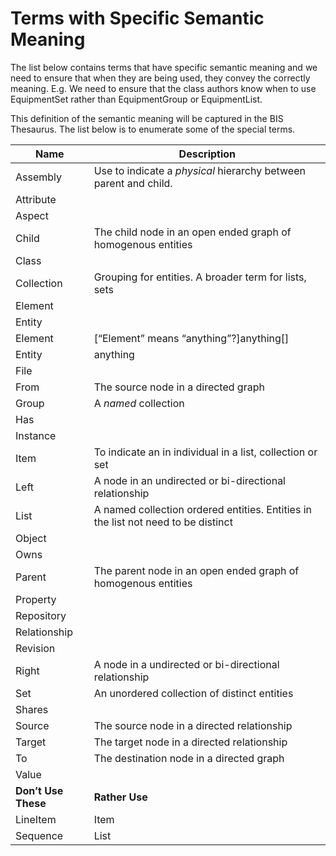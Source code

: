 # Terms with Specific Semantic Meaning

The list below contains terms that have specific semantic meaning and we need to ensure that when they are being used, they convey the correctly meaning. E.g. We need to ensure that the class authors know when to use EquipmentSet rather than EquipmentGroup or EquipmentList.

This definition of the semantic meaning will be captured in the BIS Thesaurus. The list below is to enumerate some of the special terms.

| Name            | Description                                                                                                                            |
|-----------------|----------------------------------------------------------------------------------------------------------------------------------------|
| Assembly        | Use to indicate a *physical* hierarchy between parent and child.                                                                       |
| Attribute       |                                                                                                                                        |
| Aspect          |                                                                                                                                        |
| Child           | The child node in an open ended graph of homogenous entities                                                                           |
| Class           |                                                                                                                                        |
| Collection      | Grouping for entities. A broader term for lists, sets                                                                                  |
| Element         |                                                                                                                                        |
| Entity          |                                                                                                                                        |
| Element         | [“Element” means “anything”?]anything[]                                                                                                |
| Entity          | anything                                                                                                                               |
| File            |                                                                                                                                        |
| From            | The source node in a directed graph                                                                                                    |
| Group           | A *named* collection                                                                                                                   |
| Has             |                                                                                                                                        |
| Instance        |                                                                                                                                        |
| Item            | To indicate an in individual in a list, collection or set                                                                              |
| Left            | A node in an undirected or bi-directional relationship                                                                                 |
| List            | A named collection ordered entities. Entities in the list not need to be distinct                                                      |
| Object          |                                                                                                                                        |
| Owns            |                                                                                                                                        |
| Parent          | The parent node in an open ended graph of homogenous entities                                                                          |
| Property        |                                                                                                                                        |
| Repository      |                                                                                                                                        |
| Relationship    |                                                                                                                                        |
| Revision        |                                                                                                                                        |
| Right           | A node in a undirected or bi-directional relationship                                                                                  |
| Set             | An unordered collection of distinct entities                                                                                           |
| Shares          |                                                                                                                                        |
| Source          | The source node in a directed relationship                                                                                             |
| Target          | The target node in a directed relationship                                                                                             |
| To              | The destination node in a directed graph                                                                                               |
| Value           |                                                                                                                                        |
| **Don’t Use These** | **Rather Use**                                                                                                                     |
| LineItem        | Item                                                                                                                                   |
| Sequence        | List                                                                                                                                   |
